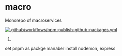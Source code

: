 # macro
Monorepo of macroservices

[![.github/workflows/npm-publish-github-packages.yml](https://github.com/isuvorov/macro/actions/workflows/npm-publish-github-packages.yml/badge.svg)](https://github.com/isuvorov/macro/actions/workflows/npm-publish-github-packages.yml)

1. 
set pnpm as packge manaber
install nodemon, express